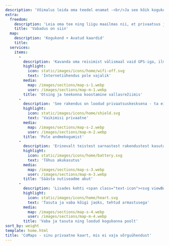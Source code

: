 ```yaml
---
description: 'Võimalus leida oma teedel enamat -<br/>Ja see kõik kogukonna toel'
extra:
  freedom:
    description: 'Leia oma tee ning liigu maailmas nii, et privaatsus ja kogukond on alati arvesse võetud.'
    title: 'Vabadus on siin'
  map:
    description: 'Kogukond + Avatud kaardid'
    title:
  services:
    items:
      - 
        description: 'Kavanda oma reisimist välismaal vaid GPS-iga, ilma mobiilset andmesidet kasutamata. Näita teed ja otsi teekonnapunkte liikvel olles, seda kasvõi ratta- ja matkaradadel.'
        highlight:
          icon: static/images/icons/home/wifi-off.svg
          text: 'Internetiühendus pole vajalik'
        media:
          map: /images/sections/map-s-1.webp
          user: /images/sections/map-m-1.webp
        title: 'Otsing ja teekonna koostamine vallasrežiimis'
      - 
        description: 'See rakendus on loodud privaatsuskesksena - ta ei tuvasta kasutajaid, ei jälgi nende tegevust ega kogu nende kohata andmeid. CoMaps on selles osas ka analüüsitud <span class="text-icon"><svg viewBox="0 0 19 19"><use href="#icon-exodus"></use></svg> [Exoduse](https://reports.exodus-privacy.eu.org/reports/app.comaps.google/latest/) poolt.'
        highlight:
          icon: static/images/icons/home/shield.svg
          text: 'Vaikimisi privaatne'
        media:
          map: /images/sections/map-s-2.webp
          user: /images/sections/map-m-2.webp
        title: 'Pole andmekogumist'
      - 
        description: 'Erinevalt teistest sarnastest rakendustest kasutab CoMaps akut säästlikult.'
        highlight:
          icon: static/images/icons/home/battery.svg
          text: 'Tõhus akukasutus'
        media:
          map: /images/sections/map-s-3.webp
          user: /images/sections/map-m-3.webp
        title: 'Säästa nutiseadme akut'
      - 
        description: 'Lisades kohti <span class="text-icon"><svg viewBox="0 0 19 19"><use href="#icon-open-street-map"></use></svg> [OpenStreetMappi](https://openstreetmap.org)</span>, jagades tagasisidet ning täiendades rakenduse koodi <span class="text-icon"><svg viewbox="0 0 4.233 4.233"> <use href="#icon-codeberg"></use></svg> [Codebergi](https://codeberg.org/comaps)</span> on kogukonna liikmed, kes tegelikult on tavalised inimesed nagu sinagi, üheskoos kaarti parandanud ja täiendanud. CoMaps on Organic Mapsi ja Maps.Me edasiarendus.'
        highlight:
          icon: static/images/icons/home/heart.svg
          text: 'Tasuta ja vaba kõigi jaoks, tehtud armastusega'
        media:
          map: /images/sections/map-s-4.webp
          user: /images/sections/map-m-4.webp
        title: 'Vaba ja tasuta ning loodud kogukonna poolt'
sort_by: weight
template: home.html
title: 'CoMaps - sinu privaatne kaart, mis ei vaja võrguühendust'
---
```

